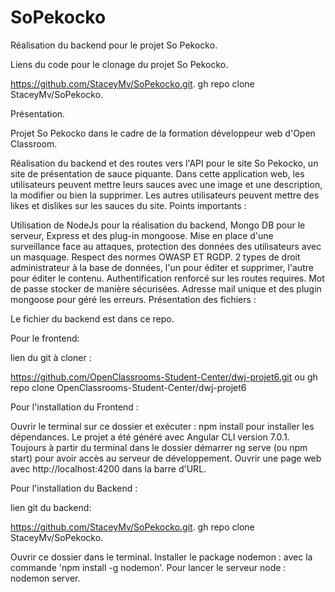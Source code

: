 # SoPekocko
Réalisation du backend pour le projet So Pekocko.

Liens du code pour le clonage du projet So Pekocko.

https://github.com/StaceyMv/SoPekocko.git.
gh repo clone StaceyMv/SoPekocko.

Présentation.

Projet So Pekocko dans le cadre de la formation développeur web d'Open Classroom.

Réalisation du backend et des routes vers l'API pour le site So Pekocko, un site de présentation de sauce piquante.
Dans cette application web, les utilisateurs peuvent mettre leurs sauces avec une image et une description, la modifier ou bien la supprimer.
Les autres utilisateurs peuvent mettre des likes et dislikes sur les sauces du site.
Points importants :

Utilisation de NodeJs pour la réalisation du backend, Mongo DB pour le serveur, Express et des plug-in mongoose.
Mise en place d'une surveillance face au attaques, protection des données des utilisateurs avec un masquage.
Respect des normes OWASP ET RGDP.
2 types de droit administrateur à la base de données, l'un pour éditer et supprimer, l'autre pour éditer le contenu.
Authentification renforcé sur les routes requires.
Mot de passe stocker de manière sécurisées.
Adresse mail unique et des plugin mongoose pour géré les erreurs.
Présentation des fichiers :

Le fichier du backend est dans ce repo.

Pour le frontend:

lien du git à cloner : 

https://github.com/OpenClassrooms-Student-Center/dwj-projet6.git 
                  ou
gh repo clone OpenClassrooms-Student-Center/dwj-projet6

Pour l'installation du Frontend :

Ouvrir le terminal sur ce dossier et exécuter : npm install pour installer les dépendances.
Le projet a été généré avec Angular CLI version 7.0.1.
Toujours à partir du terminal dans le dossier démarrer ng serve (ou npm start) pour avoir accès au serveur de développement.
Ouvrir une page web avec http://localhost:4200 dans la barre d'URL.


Pour l'installation du Backend :

lien git du backend:

https://github.com/StaceyMv/SoPekocko.git.
gh repo clone StaceyMv/SoPekocko.

Ouvrir ce dossier dans le terminal.
Installer le package nodemon : avec la commande 'npm install -g nodemon'.
Pour lancer le serveur node : nodemon server.
